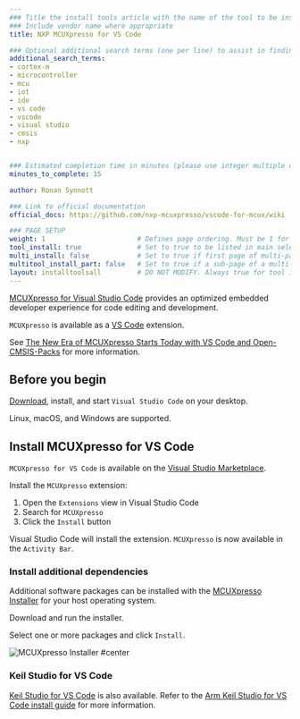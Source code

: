 ```yaml
---
### Title the install tools article with the name of the tool to be installed
### Include vendor name where appropriate
title: NXP MCUXpresso for VS Code

### Optional additional search terms (one per line) to assist in finding the article
additional_search_terms:
- cortex-m
- microcontroller
- mcu
- iot
- ide
- vs code
- vscode
- visual studio
- cmsis
- nxp


### Estimated completion time in minutes (please use integer multiple of 5)
minutes_to_complete: 15

author: Ronan Synnott

### Link to official documentation
official_docs: https://github.com/nxp-mcuxpresso/vscode-for-mcux/wiki

### PAGE SETUP
weight: 1                       # Defines page ordering. Must be 1 for first (or only) page.
tool_install: true              # Set to true to be listed in main selection page, else false
multi_install: false            # Set to true if first page of multi-page article, else false
multitool_install_part: false   # Set to true if a sub-page of a multi-page article, else false
layout: installtoolsall         # DO NOT MODIFY. Always true for tool install articles
---
```

[MCUXpresso for Visual Studio Code](https://www.nxp.com/design/software/development-software/mcuxpresso-software-and-tools-/mcuxpresso-for-visual-studio-code:MCUXPRESSO-VSC) provides an optimized embedded developer experience for code editing and development.

`MCUXpresso` is available as a [VS Code](https://code.visualstudio.com/) extension.

See [The New Era of MCUXpresso Starts Today with VS Code and Open-CMSIS-Packs](https://www.nxp.com/company/blog/the-new-era-of-mcuxpresso-starts-today-with-vs-code-and-open-cmsis-packs:BL-THE-NEW-ERA-OF-MCUXPRESSO) for more information.


## Before you begin

[Download](https://code.visualstudio.com/download), install, and start `Visual Studio Code` on your desktop.

Linux, macOS, and Windows are supported. 

## Install MCUXpresso for VS Code

`MCUXpresso for VS Code` is available on the [Visual Studio Marketplace](https://marketplace.visualstudio.com/items?itemName=NXPSemiconductors.mcuxpresso).

Install the `MCUXpresso` extension: 

1. Open the `Extensions` view in Visual Studio Code
2. Search for `MCUXpresso`
3. Click the `Install` button

Visual Studio Code will install the extension. `MCUXpresso` is now available in the `Activity Bar`.

### Install additional dependencies

Additional software packages can be installed with the [MCUXpresso Installer](https://github.com/nxp-mcuxpresso/vscode-for-mcux/wiki/Dependency-Installation) for your host operating system.

Download and run the installer. 

Select one or more packages and click `Install`. 

![MCUXpresso Installer #center](/install-guides/_images/MCUXpresso_Installer.png)

### Keil Studio for VS Code

[Keil Studio for VS Code](https://www.keil.arm.com/) is also available. Refer to the [Arm Keil Studio for VS Code install guide](/install-guides/keilstudio_vs/) for more information.



